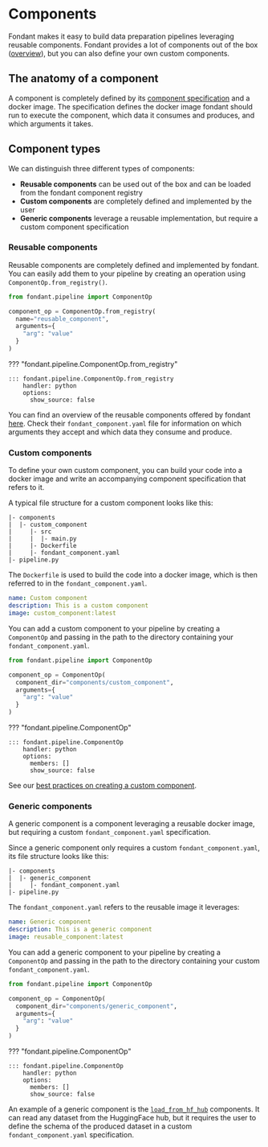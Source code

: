 # Components

Fondant makes it easy to build data preparation pipelines leveraging reusable components. Fondant
provides a lot of components out of the box
([overview](hub.md)), but you can also define your
own custom components.

## The anatomy of a component

A component is completely defined by its [component specification](component_spec.md) and a 
docker image. The specification defines the docker image fondant should run to execute the 
component, which data it consumes and produces, and which arguments it takes.

## Component types

We can distinguish three different types of components:

- **Reusable components** can be used out of the box and can be loaded from the fondant 
  component registry
- **Custom components** are completely defined and implemented by the user
- **Generic components** leverage a reusable implementation, but require a custom component 
  specification

### Reusable components

Reusable components are completely defined and implemented by fondant. You can easily add them 
to your pipeline by creating an operation using `ComponentOp.from_registry()`.

```python
from fondant.pipeline import ComponentOp

component_op = ComponentOp.from_registry(
  name="reusable_component",
  arguments={
    "arg": "value"
  }
)
```

??? "fondant.pipeline.ComponentOp.from_registry"

    ::: fondant.pipeline.ComponentOp.from_registry
        handler: python
        options:
          show_source: false

You can find an overview of the reusable components offered by fondant 
[here](https://github.com/ml6team/fondant/tree/main/components). Check their 
`fondant_component.yaml` file for information on which arguments they accept and which data they 
consume and produce.

### Custom components

To define your own custom component, you can build your code into a docker image and write an 
accompanying component specification that refers to it.

A typical file structure for a custom component looks like this:
```
|- components
|  |- custom_component
|     |- src
|     |  |- main.py
|     |- Dockerfile
|     |- fondant_component.yaml
|- pipeline.py
```

The `Dockerfile` is used to build the code into a docker image, which is then referred to in the 
`fondant_component.yaml`. 

```yaml title="components/custom_component/fondant_component.yaml"
name: Custom component
description: This is a custom component
image: custom_component:latest
```

You can add a custom component to your pipeline by creating a `ComponentOp` and passing in the path 
to the directory containing your `fondant_component.yaml`.

```python title="pipeline.py"
from fondant.pipeline import ComponentOp

component_op = ComponentOp(
  component_dir="components/custom_component",
  arguments={
    "arg": "value"
  }
)
```

??? "fondant.pipeline.ComponentOp"

    ::: fondant.pipeline.ComponentOp
        handler: python
        options:
          members: []
          show_source: false

See our [best practices on creating a custom component](custom_component.md).

### Generic components

A generic component is a component leveraging a reusable docker image, but requiring a custom 
`fondant_component.yaml` specification.

Since a generic component only requires a custom `fondant_component.yaml`, its file structure 
looks like this:
```
|- components
|  |- generic_component
|     |- fondant_component.yaml
|- pipeline.py
```

The `fondant_component.yaml` refers to the reusable image it leverages:

```yaml title="components/generic_component/fondant_component.yaml"
name: Generic component
description: This is a generic component
image: reusable_component:latest
```

You can add a generic component to your pipeline by creating a `ComponentOp` and passing in the path
to the directory containing your custom `fondant_component.yaml`.

```python title="pipeline.py"
from fondant.pipeline import ComponentOp

component_op = ComponentOp(
  component_dir="components/generic_component",
  arguments={
    "arg": "value"
  }
)
```

??? "fondant.pipeline.ComponentOp"

    ::: fondant.pipeline.ComponentOp
        handler: python
        options:
          members: []
          show_source: false

An example of a generic component is the 
[`load_from_hf_hub`](https://github.com/ml6team/fondant/tree/main/components/load_from_hf_hub) 
components. It can read any dataset from the HuggingFace hub, but it requires the user to define 
the schema of the produced dataset in a custom `fondant_component.yaml` specification.
